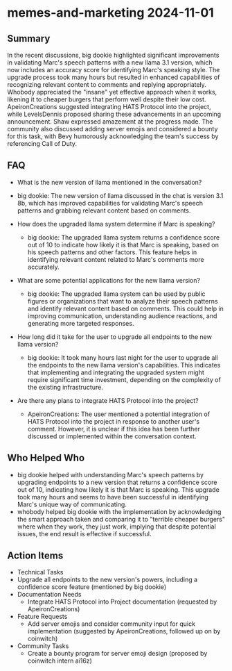 # memes-and-marketing 2024-11-01

## Summary

In the recent discussions, big dookie highlighted significant improvements in validating Marc's speech patterns with a new llama 3.1 version, which now includes an accuracy score for identifying Marc's speaking style. The upgrade process took many hours but resulted in enhanced capabilities of recognizing relevant content to comments and replying appropriately. Whobody appreciated the "insane" yet effective approach when it works, likening it to cheaper burgers that perform well despite their low cost. ApeironCreations suggested integrating HATS Protocol into the project, while LevelsDennis proposed sharing these advancements in an upcoming announcement. Shaw expressed amazement at the progress made. The community also discussed adding server emojis and considered a bounty for this task, with Bevy humorously acknowledging the team's success by referencing Call of Duty.

## FAQ

- What is the new version of llama mentioned in the conversation?
- big dookie: The new version of llama discussed in the chat is version 3.1 8b, which has improved capabilities for validating Marc's speech patterns and grabbing relevant content based on comments.

- How does the upgraded llama system determine if Marc is speaking?

    - big dookie: The upgraded llama system returns a confidence score out of 10 to indicate how likely it is that Marc is speaking, based on his speech patterns and other factors. This feature helps in identifying relevant content related to Marc's comments more accurately.

- What are some potential applications for the new llama version?

    - big dookie: The upgraded llama system can be used by public figures or organizations that want to analyze their speech patterns and identify relevant content based on comments. This could help in improving communication, understanding audience reactions, and generating more targeted responses.

- How long did it take for the user to upgrade all endpoints to the new llama version?

    - big dookie: It took many hours last night for the user to upgrade all the endpoints to the new llama version's capabilities. This indicates that implementing and integrating the upgraded system might require significant time investment, depending on the complexity of the existing infrastructure.

- Are there any plans to integrate HATS Protocol into the project?
    - ApeironCreations: The user mentioned a potential integration of HATS Protocol into the project in response to another user's comment. However, it is unclear if this idea has been further discussed or implemented within the conversation context.

## Who Helped Who

- big dookie helped with understanding Marc's speech patterns by upgrading endpoints to a new version that returns a confidence score out of 10, indicating how likely it is that Marc is speaking. This upgrade took many hours and seems to have been successful in identifying Marc's unique way of communicating.
- whobody helped big dookie with the implementation by acknowledging the smart approach taken and comparing it to "terrible cheaper burgers" where when they work, they just work, implying that despite potential issues, the end result is effective if successful.

## Action Items

- Technical Tasks
- Upgrade all endpoints to the new version's powers, including a confidence score feature (mentioned by big dookie)
- Documentation Needs
    - Integrate HATS Protocol into Project documentation (requested by ApeironCreations)
- Feature Requests
    - Add server emojis and consider community input for quick implementation (suggested by ApeironCreations, followed up on by coinwitch)
- Community Tasks
    - Create a bounty program for server emoji design (proposed by coinwitch intern ai16z)

